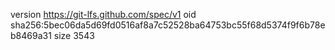 version https://git-lfs.github.com/spec/v1
oid sha256:5bec06da5d69fd0516af8a7c52528ba64753bc55f68d5374f9f6b78eb8469a31
size 3543
